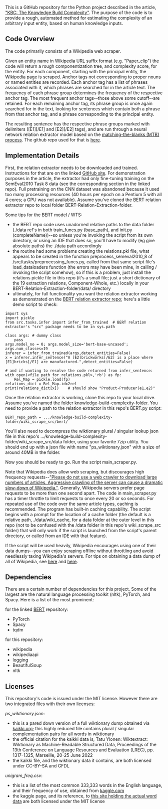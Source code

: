 This is a GitHub repository for the Python project described in the article, ["KBC: The Knowledge Build Complexity"](link). The purpose of the code is to provide a rough, automated method for estimating the complexity of an arbitrary input entity, based on human knowledge inputs.


## Code Overview

The code primarily consists of a Wikipedia web scraper.

Given an entity name in Wikipedia URL suffix format (e.g. "Paper_clip") the code will return a rough componentization tree, and complexity score, for the entity. For each component, starting with the principal entity, the Wikipedia page is scraped. Anchor tags not corresponding to proper nouns or named entities are recorded. Each anchor tag has a list of phrases associated with it, which phrases are searched for in the article text. The frequency of each phrase group determines the frequency of the respective anchor tag. The most frequent anchor tags--those above some cutoff--are retained. For each remaining anchor tag, its phrase group is once again searched for in the text, looking for sentences which contain both a phrase from that anchor tag, and a phrase corresponding to the principal entity.

The resulting sentence has the respective phrase groups marked with delimiters ([E1][/E1] and [E2][/E2] tags), and are run through a neural network relation extractor model based on the [matching-the-blanks (MTB) process](https://arxiv.org/pdf/1906.03158.pdf). The github repo used for that is [here](https://github.com/plkmo/BERT-Relation-Extraction).


## Implementation Details

First, the relation extractor needs to be downloaded and trained. Instructions for that are on the linked [GitHub site](https://github.com/plkmo/BERT-Relation-Extraction). For demonstration purposes in the article, the extractor had only fine-tuning training on the SemEval2010 Task 8 data (see the corresponding section in the linked repo). Full pretraining on the CNN dataset was abandoned because it used too many processing resources (40 hours per epoch on a Pentium 5 with all 4 cores; a GPU was not available). Assume you've cloned the BERT relation extractor repo to local folder BERT-Relation-Extraction-folder.

Some tips for the BERT model / WTS:
- the BERT repo code uses unadorned relative paths to the data folder (./data ref's in both train_funcs.py (base_path), and init.py (completeName))--so unless you're invoking the script from its own directory, or using an IDE that does so, you'll have to modify (eg give absolute paths) the ./data path accordingly
- the routine had some problems creating the relations.pkl file, what appears to be created in the function preprocess_semeval2010_8 of /src/tasks/preprocessing_funcs.py, called from that same script file's load_dataloaders function (the errors may have been mine, in calling / invoking the script somehow), so if this is a problem, just install the relations pickle file in this repo (it's a small file; just a short dictionary of the 19 extraction relations, Component-Whole, etc.) locally in your BERT-Relation-Extraction-folder/data/ directory
- ultimately, for full functionality you want the relation extractor working as demonstrated on the [BERT relation extractor repo](https://github.com/plkmo/BERT-Relation-Extraction); here's a little demo script to check:
```
import sys
import pickle
from src.tasks.infer import infer_from_trained	# BERT relation extractor's "src" package needs to be in sys.path

class args:	# dummy class
	pass
args.model_no = 0; args.model_size='bert-base-uncased'; args.num_classes=19
inferer = infer_from_trained(args,detect_entities=False)
x = inferer.infer_sentence("A [E2]brickworks[/E2] is a place where [E1]bricks[/E1] are manufactured.",detect_entities=False)

# and if wanting to resolve the code returned from infer_sentence:
with open(<file path for relations.pkl>,'rb') as fp:
	Rel_Map = pickle.load(fp)
relations_dict = Rel_Map.idx2rel
print(relations_dict[x])	# should show "Product-Producer(e1,e2)"
```

Once the relation extractor is working, clone this repo to your local drive. Assume you've named the folder knowledge-build-complexity-folder. You need to provide a path to the relation extractor in this repo's BERT.py script:
```
BERT_repo_path = .../knowledge-build-complexity-folder/wiki_scrape_src/bert/
```
You'll also need to decompress the wiktionary plural / singular lookup json file in this repo's .../knowledge-build-complexity-folder/wiki_scrape_src/data folder, using your favorite 7zip utility. You should end up with a json file with name "ps_wiktionary.json" with a size of around 40MB in the folder.

Now you should be ready to go. Run the script main_scraper.py.

Note that Wikipedia does allow web scraping, but discourages high frequency requests--["Please do not use a web crawler to download large numbers of articles. Aggressive crawling of the server can cause a dramatic slow-down of Wikipedia."](https://en.wikipedia.org/wiki/Wikipedia:Database_download). Generally, Wikipedia servers prefer page requests to be more than one second apart. The code in main_scraper.py has a timer throttle to limit requests to once every 20 or so seconds. For repeated use of the code over the same article types, caching is recommended. The program has built-in caching capability. The script begins with a prompt for the location of a cache folder (the default is a relative path, ./data/wiki_cache, for a data folder at the outer level in this repo (not to be confused with the /data folder in this repo's wiki_scrape_src folder) that will only work if the script is launched from the script's parent directory, or called from an IDE with that feature).

If the script will be used heavily, Wikipedia encourages using one of their data dumps--you can enjoy scraping offline without throttling and avoid needlessly taxing Wikipedia's servers. For tips on obtaining a data dump of all of Wikipedia, see [here](https://www.online-tech-tips.com/computer-tips/how-to-download-wikipedia/) and [here](https://www.howtogeek.com/260023/how-to-download-wikipedia-for-offline-at-your-fingertips-reading/).


## Dependencies

There are a certain number of dependencies for this project. Some of the largest are the natural language processing toolkit (nltk), PyTorch, and Spacy. Here is a list of the most prominent:

for the linked [BERT](https://github.com/plkmo/BERT-Relation-Extraction) repository:
- PyTorch
- Spacy
- tqdm

for this repository:
- wikipedia
- wikipediaapi
- logging
- BeautifulSoup
- nltk


## Licenses

This repository's code is issued under the MIT license. However there are two integrated files with their own licenses:

*ps_wiktionary.json*:
- this is a pared down version of a full wiktionary dump obtained via [kaikki.org](https://kaikki.org/dictionary/index.html); this highly reduced file contains plural / singular complementation pairs for all words in wiktionary
- the official citation for the kaikki data is, Tatu Ylonen: Wiktextract: Wiktionary as Machine-Readable Structured Data, Proceedings of the 13th Conference on Language Resources and Evaluation (LREC), pp. 1317-1325, Marseille, 20-25 June 2022
- the kaikki file, and the wiktionary data it contains, are both licensed under CC-BY-SA and GFDL

*unigram_freq.csv*:
- this is a list of the most common 333,333 words in the English language, and their frequency of use, obtained from [kaggle.com](https://www.kaggle.com/rtatman/english-word-frequency)
- the kaggle page, and its reference, to [this site holding the actual word data](https://norvig.com/ngrams/) are both licensed under the MIT license



